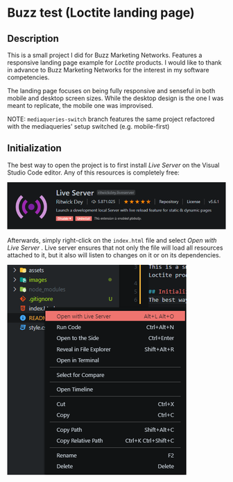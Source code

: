 # Buzz test (Loctite landing page)
## Description
This is a small project I did for Buzz Marketing Networks. Features a responsive landing page example for *Loctite* products. I would like to thank in advance to Buzz Marketing Networks for the interest in my software competencies. 

The landing page focuses on being fully responsive and senseful in both mobile and desktop screen sizes. While the desktop design is the one I was meant to replicate, the mobile one was improvised.

NOTE: `mediaqueries-switch` branch features the same project refactored with the mediaqueries' setup switched (e.g. mobile-first)

## Initialization
The best way to open the project is to first install *Live Server* on the Visual Studio Code editor. Any of this resources is completely free: 

![Live Server](/assets/doc/live-server.png)

Afterwards, simply right-click on the `index.html` file and select *Open with Live Server* . Live server ensures that not only the file will load all resources attached to it, but it also will listen to changes on it or on its dependencies.

![Opening with Live Server](/assets/doc/open-live-server.png)